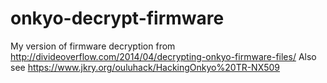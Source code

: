 # onkyo-decrypt-firmware
My version of firmware decryption from http://divideoverflow.com/2014/04/decrypting-onkyo-firmware-files/
Also see https://www.jkry.org/ouluhack/HackingOnkyo%20TR-NX509

